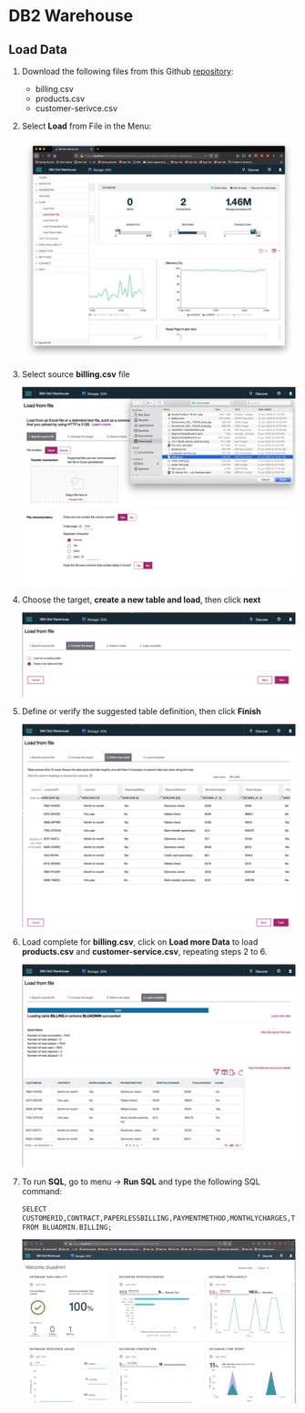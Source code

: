 # DB2 Warehouse

## Load Data 

1. Download the following files from this Github [repository](https://github.com/IraAngeles-IBM/IBM-AI-Workshop-ASEAN/tree/master/cloud_pak_for_data/assets):

    - billing.csv
    - products.csv
    - customer-serivce.csv

2. Select **Load** from File in the Menu:

    ![load from file](images/load_from_file.png)

3. Select source **billing.csv** file

    ![load billing csv](images/load_billing_csv.png)

4. Choose the target, **create a new table and load**, then click **next**

    ![load billing csv](images/create_new_table.png)

5. Define or verify the suggested table definition, then click **Finish**

    ![load billing csv](images/table_definition.png)

6. Load complete for **billing.csv**, click on **Load more Data** to load **products.csv** and **customer-service.csv**, repeating steps 2 to 6.

    ![load billing csv](images/load_billing_complete.png)

7. To run **SQL**, go to menu -> **Run SQL** and type the following SQL command:

    ```
    SELECT CUSTOMERID,CONTRACT,PAPERLESSBILLING,PAYMENTMETHOD,MONTHLYCHARGES,TOTALCHARGES,CHURN
    FROM BLUADMIN.BILLING;
    ```

    ![load billing csv](images/db2_warehouse_sql_loop.gif)

    